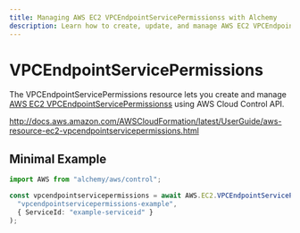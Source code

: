 ```yaml
---
title: Managing AWS EC2 VPCEndpointServicePermissionss with Alchemy
description: Learn how to create, update, and manage AWS EC2 VPCEndpointServicePermissionss using Alchemy Cloud Control.
---
```


# VPCEndpointServicePermissions

The VPCEndpointServicePermissions resource lets you create and manage [AWS EC2 VPCEndpointServicePermissionss](https://docs.aws.amazon.com/ec2/latest/userguide/) using AWS Cloud Control API.

http://docs.aws.amazon.com/AWSCloudFormation/latest/UserGuide/aws-resource-ec2-vpcendpointservicepermissions.html

## Minimal Example

```ts
import AWS from "alchemy/aws/control";

const vpcendpointservicepermissions = await AWS.EC2.VPCEndpointServicePermissions(
  "vpcendpointservicepermissions-example",
  { ServiceId: "example-serviceid" }
);
```

